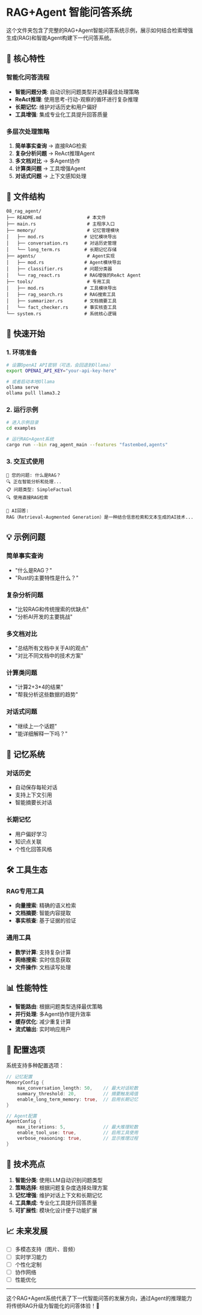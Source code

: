 # RAG+Agent 智能问答系统

这个文件夹包含了完整的RAG+Agent智能问答系统示例，展示如何结合检索增强生成(RAG)和智能Agent构建下一代问答系统。

## 🎯 核心特性

### 智能化问答流程
- **智能问题分类**: 自动识别问题类型并选择最佳处理策略
- **ReAct推理**: 使用思考-行动-观察的循环进行复杂推理
- **长期记忆**: 维护对话历史和用户偏好
- **工具增强**: 集成专业化工具提升回答质量

### 多层次处理策略
1. **简单事实查询** → 直接RAG检索
2. **复杂分析问题** → ReAct推理Agent
3. **多文档对比** → 多Agent协作
4. **计算类问题** → 工具增强Agent
5. **对话式问题** → 上下文感知处理

## 📁 文件结构

```
08_rag_agent/
├── README.md                 # 本文件
├── main.rs                   # 主程序入口
├── memory/                   # 记忆管理模块
│   ├── mod.rs               # 记忆模块导出
│   ├── conversation.rs      # 对话历史管理
│   └── long_term.rs         # 长期记忆存储
├── agents/                   # Agent实现
│   ├── mod.rs               # Agent模块导出
│   ├── classifier.rs        # 问题分类器
│   └── rag_react.rs         # RAG增强的ReAct Agent
├── tools/                    # 专用工具
│   ├── mod.rs               # 工具模块导出
│   ├── rag_search.rs        # RAG搜索工具
│   ├── summarizer.rs        # 文档摘要工具
│   └── fact_checker.rs      # 事实核查工具
└── system.rs                # 系统核心逻辑
```

## 🚀 快速开始

### 1. 环境准备

```bash
# 设置OpenAI API密钥（可选，会回退到Ollama）
export OPENAI_API_KEY="your-api-key-here"

# 或者启动本地Ollama
ollama serve
ollama pull llama3.2
```

### 2. 运行示例

```bash
# 进入示例目录
cd examples

# 运行RAG+Agent系统
cargo run --bin rag_agent_main --features "fastembed,agents"
```

### 3. 交互式使用

```
🤔 您的问题: 什么是RAG？
🔍 正在智能分析和处理...
📋 问题类型: SimpleFactual
🔍 使用直接RAG检索

🤖 AI回答:
RAG（Retrieval-Augmented Generation）是一种结合信息检索和文本生成的AI技术...
```

## 💡 示例问题

### 简单事实查询
- "什么是RAG？"
- "Rust的主要特性是什么？"

### 复杂分析问题
- "比较RAG和传统搜索的优缺点"
- "分析AI开发的主要挑战"

### 多文档对比
- "总结所有文档中关于AI的观点"
- "对比不同文档中的技术方案"

### 计算类问题
- "计算2+3*4的结果"
- "帮我分析这些数据的趋势"

### 对话式问题
- "继续上一个话题"
- "能详细解释一下吗？"

## 🧠 记忆系统

### 对话历史
- 自动保存每轮对话
- 支持上下文引用
- 智能摘要长对话

### 长期记忆
- 用户偏好学习
- 知识点关联
- 个性化回答风格

## 🛠️ 工具生态

### RAG专用工具
- **向量搜索**: 精确的语义检索
- **文档摘要**: 智能内容提取
- **事实核查**: 基于证据的验证

### 通用工具
- **数学计算**: 支持复杂计算
- **网络搜索**: 实时信息获取
- **文件操作**: 文档读写处理

## 📊 性能特性

- **智能路由**: 根据问题类型选择最优策略
- **并行处理**: 多Agent协作提升效率
- **缓存优化**: 减少重复计算
- **流式输出**: 实时响应用户

## 🔧 配置选项

系统支持多种配置选项：

```rust
// 记忆配置
MemoryConfig {
    max_conversation_length: 50,    // 最大对话轮数
    summary_threshold: 20,          // 摘要触发阈值
    enable_long_term_memory: true,  // 启用长期记忆
}

// Agent配置
AgentConfig {
    max_iterations: 5,              // 最大推理轮数
    enable_tool_use: true,          // 启用工具使用
    verbose_reasoning: true,        // 显示推理过程
}
```

## 🎯 技术亮点

1. **智能分类**: 使用LLM自动识别问题类型
2. **策略选择**: 根据问题复杂度选择处理方案
3. **记忆增强**: 维护对话上下文和长期记忆
4. **工具集成**: 专业化工具提升回答质量
5. **可扩展性**: 模块化设计便于功能扩展

## 📈 未来发展

- [ ] 多模态支持（图片、音频）
- [ ] 实时学习能力
- [ ] 个性化定制
- [ ] 协作网络
- [ ] 性能优化

---

这个RAG+Agent系统代表了下一代智能问答的发展方向，通过Agent的推理能力将传统RAG升级为智能化的问答体验！🚀
